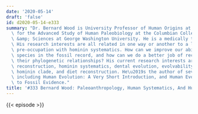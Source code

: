 ```yaml
---
date: '2020-05-14'
draft: 'false'
id: d2020-05-14-e333
summary: "Dr. Bernard Wood is University Professor of Human Origins at the Center\
  \ for the Advanced Study of Human Paleobiology at the Columbian College of Arts\
  \ &amp; Sciences at George Washington University. He is a medically trained paleoanthropologist.\
  \ His research interests are all related in one way or another to a long-standing\
  \ pre-occupation with hominin systematics. How can we improve our ability to recognize\
  \ species in the fossil record, and how can we do a better job of reconstructing\
  \ their phylogenetic relationships? His current research interests are phylogeny\
  \ reconstruction, hominin systematics, dental evolution, evolvability within the\
  \ hominin clade, and diet reconstruction. He\u2019s the author of several books,\
  \ including Human Evolution: A Very Short Introduction, and Human Evolution: A Guide\
  \ to Fossil Evidence."
title: '#333 Bernard Wood: Paleoanthropology, Human Systematics, And Human Evolution'
---
```

{{< episode >}}
